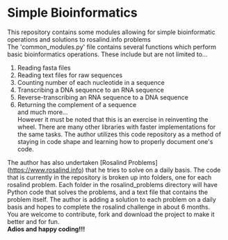 # Simple Bioinformatics  

This repository contains some modules allowing for simple bioinformatic operations and solutions to rosalind.info problems  
The 'common_modules.py' file contains several functions which perform basic bioinformatics operations. These include but are not limited to...  
1. Reading fasta files  
2. Reading text files for raw sequences  
3. Counting number of each nucleotide in a sequence  
4. Transcribing a DNA sequence to an RNA sequence  
5. Reverse-transcribing an RNA sequence to a DNA sequence  
6. Returning the complement of a sequence  
and much more...  
However it must be noted that this is an exercise in reinventing the wheel. There are many other libraries with faster implementations for the same tasks. The author utilizes this code repository as a method of staying in code shape and learning how to properly document one's code.  

The author has also undertaken [Rosalind Problems] (https://www.rosalind.info) that he tries to solve on a daily basis. The code that is currently in the repository is broken up into folders, one for each rosalind problem. Each folder in the rosalind_problems directory will have Python code that solves the problems, and a text file that contains the problem itself. The author is adding a solution to each problem on a daily basis and hopes to complete the rosalind challenge in about 6 months.  
You are welcome to contribute, fork and download the project to make it better and for fun.  
**Adios and happy coding!!!**
